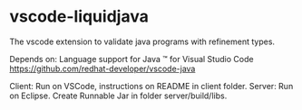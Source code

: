 # vscode-liquidjava

The vscode extension to validate java programs with refinement types.

Depends on: Language support for Java ™ for Visual Studio Code https://github.com/redhat-developer/vscode-java


Client: Run on VSCode, instructions on README in client folder.
Server: Run on Eclipse. Create Runnable Jar in folder server/build/libs.

